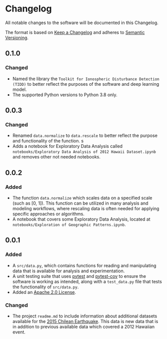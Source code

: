 # Changelog
All notable changes to the software will be documented in this Changelog.

The format is based on [Keep a Changelog](http://keepachangelog.com/en/1.0.0/) 
and adheres to [Semantic Versioning](http://semver.org/spec/v2.0.0.html). 

## 0.1.0
### Changed
- Named the library the `Toolkit for Ionospheric Disturbance Detection (TIDD)` to better 
reflect the purposes of the software and deep learning model.
- The supported Python versions to Python 3.8 only.

## 0.0.3
### Changed
- Renamed `data.normalize` to `data.rescale` to better reflect the 
purpose and functionality of the function. s
- Adds a notebook for Exploratory Data Analysis called 
`notebooks/Exploratory Data Analysis of 2012 Hawaii Dataset.ipynb` and 
removes other not needed notebooks. 

## 0.0.2 
### Added 
- The function `data.normalize` which scales data on a specified scale 
(such as [0, 1]). This function can be utilized in many analysis and 
modeling workflows, where rescaling data is often needed for applying 
specific approaches or algorithms. 
- A notebook that covers some Exploratory Data Analysis, located at 
`notebooks/Exploration of Geographic Patterns.ipynb`.  

## 0.0.1
### Added

- A `src/data.py`, which contains functions for reading and manipulating 
data that is available for analysis and experimentation. 
- A unit testing suite that uses [pytest](https://docs.pytest.org/en/latest/) 
and [pytest-cov](https://pypi.org/project/pytest-cov/) to 
ensure the software is working as intended, along with a `test_data.py` 
file that tests the functionality of `src/data.py`. 
- Added an [Apache 2.0 License](https://www.apache.org/licenses/LICENSE-2.0).

### Changed 
- The project `readme.md` to include information about additional datasets 
available for the [2015 Chilean Earthquake](https://earthquake.usgs.gov/earthquakes/eventpage/us20003k7a/executive). 
This data is new data that is in addition to previous available data 
which covered a 2012 Hawaiian event. 